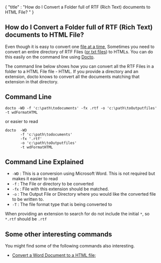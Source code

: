 {
    "title" : "How do I Convert a Folder full of RTF (Rich Text) documents to HTML File? " 
}

How do I Convert a Folder full of RTF (Rich Text) documents to HTML File?          
-

Even though it is easy to convert one [file at a time](ConvertDocToFileHTML.md), Sometimes you need to convert an entire directory of RTF Files ([or txt files](ConvertDirTXTToFile.md)) to HTMLs.  You can do this easily on the command line using [Docto](https://github.com/tobya/docto). 

The command line below shows how you can convert all the RTF Files in a folder to a HTML File file - HTML.  If you provide a directory and an extension, docto knows to convert all the documents matching that extension in that directory.

Command Line 
-

 ````
 docto -WD -f 'c:\path\todocuments' -fx .rtf -o 'c:\path\toOutputfiles' -t wdFormatHTML
 ````
 or easier to read
 ````
 docto  -WD 
        -f 'c:\path\todocuments' 
        -fx '.rtf'
        -o 'c:\path\toOutputfiles' 
        -t wdFormatHTML
 ````

Command Line Explained 
-

 - `-WD` :  This is a conversion using Microsoft Word.  This is not required but makes it easier to read
 - `-f` :  The File or directory to be converted 
 - `-fx` :  File with this extension should be matched. 
 - `-o` :  The Output File or Directory where you would like the converted file to be written to.
 - `-T` :  The file format type that is being converted to

When providing an extension to search for do not include the initial `*`, so `*.rtf` should be `.rtf`


Some other interesting commands
-

You might find some of the following commands also interesting.

- [Convert a Word Document to a HTML file](ConvertDocToFileHTML.md);
    

